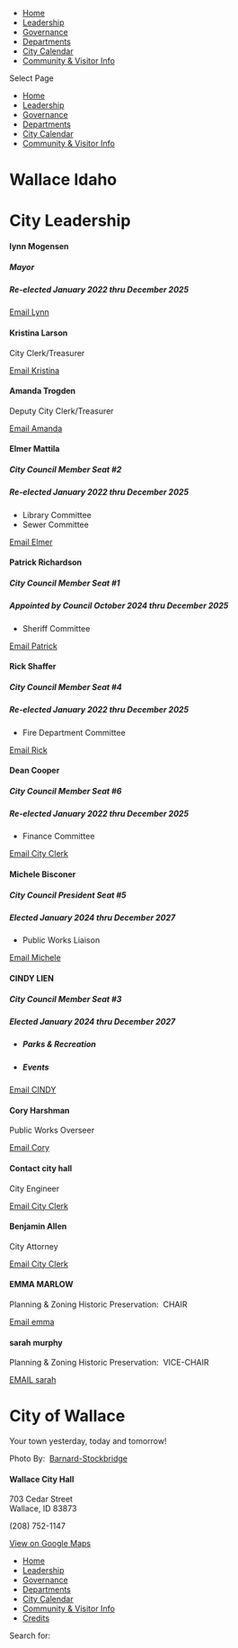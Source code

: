 - [Home](https://wallace.id.gov)
- [Leadership](https://wallace.id.gov/leadership)
- [Governance](https://wallace.id.gov/governance)
- [Departments](https://wallace.id.gov/departments)
- [City Calendar](https://wallace.id.gov/events-calendar)
- [Community &amp; Visitor Info](https://wallace.id.gov/community-and-visitor-info)

Select Page

- [Home](https://wallace.id.gov)
- [Leadership](https://wallace.id.gov/leadership)
- [Governance](https://wallace.id.gov/governance)
- [Departments](https://wallace.id.gov/departments)
- [City Calendar](https://wallace.id.gov/events-calendar)
- [Community &amp; Visitor Info](https://wallace.id.gov/community-and-visitor-info)

# Wallace Idaho

# City Leadership

#### lynn Mogensen

##### **Mayor**

##### Re-elected January 2022 thru December 2025

[Email Lynn](mailto:lynn.mogensen@wallace.id.gov)

#### Kristina Larson

City Clerk/Treasurer

[Email Kristina](mailto:kristina.larson@wallace.id.gov)

#### Amanda Trogden

Deputy City Clerk/Treasurer

[Email Amanda](mailto:amanda.trogden@wallace.id.gov)

#### Elmer Mattila

##### City Council Member Seat #2

##### Re-elected January 2022 thru December 2025

- Library Committee
- Sewer Committee

[Email Elmer](mailto:elmer.mattila@wallace.id.gov)

#### Patrick Richardson

##### City Council Member Seat #1

##### Appointed by Council October 2024 thru December 2025

- Sheriff Committee

[Email Patrick](mailto:patrick.richardson@wallace.id.gov)

#### Rick Shaffer

##### City Council Member Seat #4

##### Re-elected January 2022 thru December 2025

- Fire Department Committee

[Email Rick](mailto:rick.shaffer@wallace.id.gov)

#### Dean Cooper

##### City Council Member Seat #6

##### Re-elected January 2022 thru December 2025

- Finance Committee

[Email City Clerk](mailto:kristina.larson@wallace.id.gov)

#### Michele Bisconer

##### City Council President Seat #5

##### Elected January 2024 thru December 2027

- Public Works Liaison

[Email Michele](mailto:michele.bisconer@wallace.id.gov)

#### CINDY LIEN

##### City Council Member Seat #3

##### Elected January 2024 thru December 2027

- ##### Parks &amp; Recreation
- ##### Events

[Email CINDY](mailto:cindy.lien@wallace.id.gov)

#### Cory Harshman

Public Works Overseer

[Email Cory](mailto:cory.harshman@wallace.id.gov)

#### Contact city hall

City Engineer

[Email City Clerk](mailto:kristina.larson@wallace.id.gov?subject=Attn.%20Jim%20Roletto)

#### Benjamin Allen

City Attorney

[Email City Clerk](mailto:kristina.larson@wallace.id.gov?subject=Attn.%20Keisha%20Oxendine)

#### EMMA MARLOW

Planning &amp; Zoning Historic Preservation:  CHAIR 

[Email emma](mailto:emma.marlow@wallace.id.gov)

#### sarah murphy

Planning &amp; Zoning Historic Preservation:  VICE-CHAIR 

[EMAIL sarah](mailto:sarah.murphy@wallace.id.gov)

# City of Wallace

Your town yesterday, today and tomorrow!

Photo By:  [Barnard-Stockbridge](https://www.lib.uidaho.edu/digital/barstock)

#### Wallace City Hall

703 Cedar Street  
Wallace, ID 83873

(208) 752-1147

[View on Google Maps](https://www.google.com/maps/place/Wallace,+ID+83873/@47.4738179,-115.9228548,16z)

- [Home](https://wallace.id.gov)
- [Leadership](https://wallace.id.gov/leadership)
- [Governance](https://wallace.id.gov/governance)
- [Departments](https://wallace.id.gov/departments)
- [City Calendar](https://wallace.id.gov/events-calendar)
- [Community &amp; Visitor Info](https://wallace.id.gov/community-and-visitor-info)
- [Credits](https://wallace.id.gov/credits)

Search for: